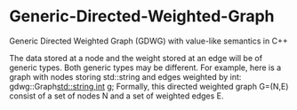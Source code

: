# Generic-Directed-Weighted-Graph
Generic Directed Weighted Graph (GDWG) with value-like semantics in C++

   The data stored at a node and the weight stored at an edge will be of generic types. Both generic types may be different. 
   For example, here is a graph with nodes storing std::string and edges weighted by int:
   gdwg::Graph<std::string,int> g;
   Formally, this directed weighted graph G=(N,E) consist of a set of nodes N and a set of weighted edges E.
